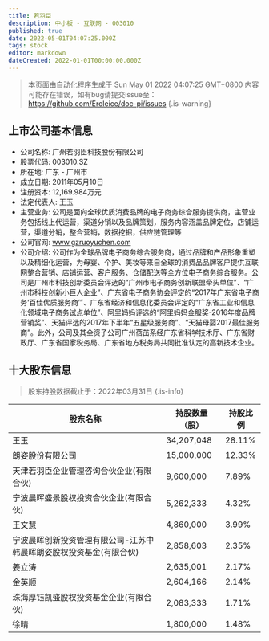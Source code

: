 ```yaml
---
title: 若羽臣
description: 中小板 - 互联网 - 003010
published: true
date: 2022-05-01T04:07:25.000Z
tags: stock
editor: markdown
dateCreated: 2022-01-01T00:00:00.000Z
---
```


> 本页面由自动化程序生成于 Sun May 01 2022 04:07:25 GMT+0800
> 内容可能存在错误，如有bug请提交issue至：https://github.com/Eroleice/doc-pi/issues
{.is-warning}

## 上市公司基本信息
- 公司名称: 广州若羽臣科技股份有限公司
- 股票代码: 003010.SZ
- 所在地: 广东 - 广州市
- 成立日期: 2011年05月10日
- 注册资本: 12,169.984万元
- 法定代表人: 王玉
- 主营业务: 公司是面向全球优质消费品牌的电子商务综合服务提供商，主营业务包括线上代运营，渠道分销以及品牌策划，服务内容涵盖品牌定位，店铺运营，渠道分销，整合营销，数据挖掘，供应链管理等
- 公司官网: www.gzruoyuchen.com
- 公司介绍: 公司作为全球品牌电子商务综合服务商，通过品牌和产品形象重塑以及精细化运营，为母婴、个护、美妆等来自全球的消费品品牌客户提供互联网整合营销、店铺运营、客户服务、仓储配送等全方位电子商务综合服务。公司是广州市科技创新委员会评选的“广州市电子商务创新联盟牵头单位”、“广州市科技创新小巨人企业”、广东省电子商务协会评定的“2017年广东省电子商务‘百佳优质服务商’”、广东省经济和信息化委员会评定的“广东省工业和信息化领域电子商务试点单位”、阿里妈妈评选的“阿里妈妈金服奖-2016年度品牌营销奖”、天猫评选的2017年下半年“五星级服务商”、“天猫母婴2017最佳服务商”。此外，公司及其全资子公司广州蓓茁系经广东省科学技术厅、广东省财政厅、广东省国家税务局、广东省地方税务局共同批准认定的高新技术企业。


## 十大股东信息
> 股东持股数据截止于：2022年03月31日
{.is-info}

| 股东名称 | 持股数量（股） | 持股比例 |
| --- | --- | --- |
| 王玉 | 34,207,048 | 28.11% |
| 朗姿股份有限公司 | 15,000,000 | 12.33% |
| 天津若羽臣企业管理咨询合伙企业(有限合伙) | 9,600,000 | 7.89% |
| 宁波晨晖盛景股权投资合伙企业(有限合伙) | 5,262,333 | 4.32% |
| 王文慧 | 4,860,000 | 3.99% |
| 宁波晨晖创新投资管理有限公司-江苏中韩晨晖朗姿股权投资基金(有限合伙) | 2,858,603 | 2.35% |
| 姜立涛 | 2,635,001 | 2.17% |
| 金英顺 | 2,604,166 | 2.14% |
| 珠海厚钰凯盛股权投资基金企业(有限合伙) | 2,083,333 | 1.71% |
| 徐晴 | 1,800,000 | 1.48% |




